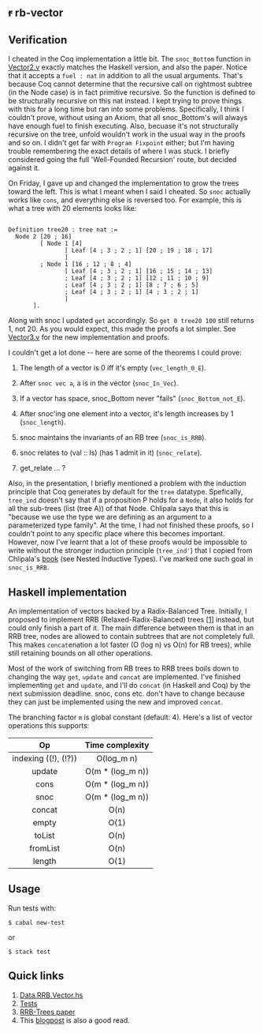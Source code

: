 ## ~~r~~ rb-vector


## Verification

I cheated in the Coq implementation a little bit. The `snoc_Bottom` function
in [Vector2.v](proofs/Vector2.v) exactly matches the Haskell version, and also
the paper. Notice that it accepts a `fuel : nat` in addition to all the
usual arguments. That's because Coq cannot determine that the recursive
call on rightmost subtree (in the Node case) is in fact primitive recursive.
So the function is defined to be structurally recursive on this nat instead.
I kept trying to prove things with this for a long time but ran into some
problems. Specifically, I think I couldn't prove, without using an Axiom, that
all snoc_Bottom's will always have enough fuel to finish executing. Also,
becuase it's not structurally recursive on the tree, unfold wouldn't work
in the usual way in the proofs and so on. I didn't get far with
`Program Fixpoint` either; but I'm having trouble remembering the exact details of
where I was stuck. I briefly considered going the full 'Well-Founded Recursion'
route, but decided against it.


On Friday, I gave up and changed the implementation to grow the trees toward
the left. This is what I meant when I said I cheated.
So `snoc` actually works like `cons`, and everything else is reversed too.
For example, this is what a tree with 20 elements looks like:


```Coq

Definition tree20 : tree nat :=
  Node 2 [20 ; 16]
         [ Node 1 [4]
                [ Leaf [4 ; 3 ; 2 ; 1] [20 ; 19 ; 18 ; 17]
                ]
         ; Node 1 [16 ; 12 ; 8 ; 4]
                [ Leaf [4 ; 3 ; 2 ; 1] [16 ; 15 ; 14 ; 13]
                ; Leaf [4 ; 3 ; 2 ; 1] [12 ; 11 ; 10 ; 9]
                ; Leaf [4 ; 3 ; 2 ; 1] [8 ; 7 ; 6 ; 5]
                ; Leaf [4 ; 3 ; 2 ; 1] [4 ; 3 ; 2 ; 1]
                ]
       ].

```

Along with snoc I updated `get` accordingly. So `get 0 tree20 100` still
returns 1, not 20. As you would expect, this made the proofs a lot simpler.
See [Vector3.v](proofs/Vector3.v) for the new implementation and proofs.


I couldn't get a lot done -- here are some of the theorems I could prove:

1. The length of a vector is 0 iff it's empty (`vec_length_0_E`).
2. After `snoc vec a`, a is in the vector (`snoc_In_Vec`).
3. If a vector has space, snoc_Bottom never "fails" (`snoc_Bottom_not_E`).
4. After snoc'ing one element into a vector, it's length increases by 1
   (`snoc_length`).
5. snoc maintains the invariants of an RB tree (`snoc_is_RRB`).
6. snoc relates to (val :: ls) (has 1 admit in it) (`snoc_relate`).


7. get_relate ... ?



Also, in the presentation, I briefly mentioned a problem with the induction
principle that Coq generates by default for the `tree` datatype.
Spefically, `tree_ind` doesn't say that if a proposition P holds for a `Node`,
it also holds for all the sub-trees (list (tree A)) of that Node.
Chlipala says that this is "because we use the type we are defining as an argument to
a parameterized type family". At the time,
I had not finished these proofs, so I  couldn't point to any specific place
where this becomes important. However, now I've learnt that a lot of these
proofs would be impossible to write without the stronger induction principle
(`tree_ind'`) that I copied from Chlipala's [book](http://adam.chlipala.net/cpdt/html/InductiveTypes.html)
(see Nested Inductive Types). I've marked one such goal in `snoc_is_RRB`.



## Haskell implementation

An implementation of vectors backed by a Radix-Balanced Tree.
Initially, I proposed to implement RRB (Relaxed-Radix-Balanced) trees [[1]] instead,
but could only finish a part of it.
The main difference between them is that
in an RRB tree, nodes are allowed to contain subtrees that are not
completely full. This makes `concat`enation a lot faster (O (log n) vs O(n) for RB trees),
while still retaining bounds on all other operations.


Most of the work of switching from RB trees to RRB trees boils down to changing
the way `get`, `update` and `concat` are implemented. I've finished implementing
`get` and `update`, and I'll do `concat` (in Haskell and Coq) by the next
submission deadline. snoc, cons etc. don't have to change because they can
just be implemented using the new and improved `concat`.


The branching factor `m` is global constant (default: 4). Here's a list of vector
operations this supports:


| Op                   | Time complexity   |
|    :---:             |     :---:         |
| indexing ((!), (!?)) | O(log_m n)        |
| update               | O(m * (log_m n))  |
| cons                 | O(m * (log_m n))  |
| snoc                 | O(m * (log_m n))  |
| concat               | O(n)              |
| empty                | O(1)              |
| toList               | O(n)              |
| fromList             | O(n)              |
| length               | O(1)              |


[1]: https://infoscience.epfl.ch/record/213452/files/rrbvector.pdf


## Usage

Run tests with:

    $ cabal new-test

or

    $ stack test


## Quick links

1. [Data.RRB.Vector.hs](https://github.com/ckoparkar/rrb-vector/blob/master/src/Data/RRB/Vector.hs)
2. [Tests](https://github.com/ckoparkar/rrb-vector/blob/master/tests/Main.hs)
3. [RRB-Trees paper][1]
4. This [blogpost](https://hypirion.com/musings/understanding-persistent-vector-pt-1) is also a good read.
